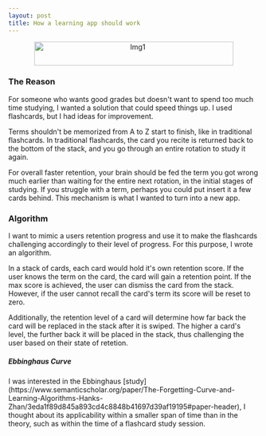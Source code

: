 ```yaml
---
layout: post
title: How a learning app should work 
---
```


<div align="center">
<img src="{{ site.baseurl }}/images/How_a_learning_app_should_work_img1.png" alt="Img1" width="400" height="48"/>
</div>

<h3>The Reason</h3>
For someone who wants good grades but doesn't want to spend too much time studying, I wanted a solution that could speed things up. I used flashcards, but I 
had ideas for improvement.

Terms shouldn't be memorized from A to Z start to finish, like in traditional flashcards. In traditional flashcards, the card you recite is returned back to the 
bottom of the stack, and you go through an entire rotation to study it again.

For overall faster retention, your brain should be fed the term you got wrong much earlier than waiting for the entire next rotation, 
in the initial stages of studying. If you struggle with a term, perhaps you could put insert it a few cards behind. This mechanism is what I wanted to 
turn into a new app.

<h3>Algorithm</h3>
I want to mimic a users retention progress and use it to make the flashcards challenging accordingly to their level of progress.
For this purpose, I wrote an algorithm. 

In a stack of cards, each card would hold it's own retention score. If the user knows the term on the card, the card will gain a retention point. 
If the max score is achieved, the user can dismiss the card from the stack. However, if the user cannot recall the card's term its score will be reset to zero.

Additionally, the retention level of a card will determine how far back the card will be replaced in the stack after it is swiped. 
The higher a card's level, the further back it will be placed in the stack, thus challenging the user based on their state of retetion. 

<h5>Ebbinghaus Curve</h5>
I was interested in the Ebbinghaus [study](https://www.semanticscholar.org/paper/The-Forgetting-Curve-and-Learning-Algorithms-Hanks-Zhan/3eda1f89d845a893cd4c8848b41697d39af19195#paper-header), I thought about its applicability within a smaller span of time than in the theory, 
such as within the time of a flashcard study session.


